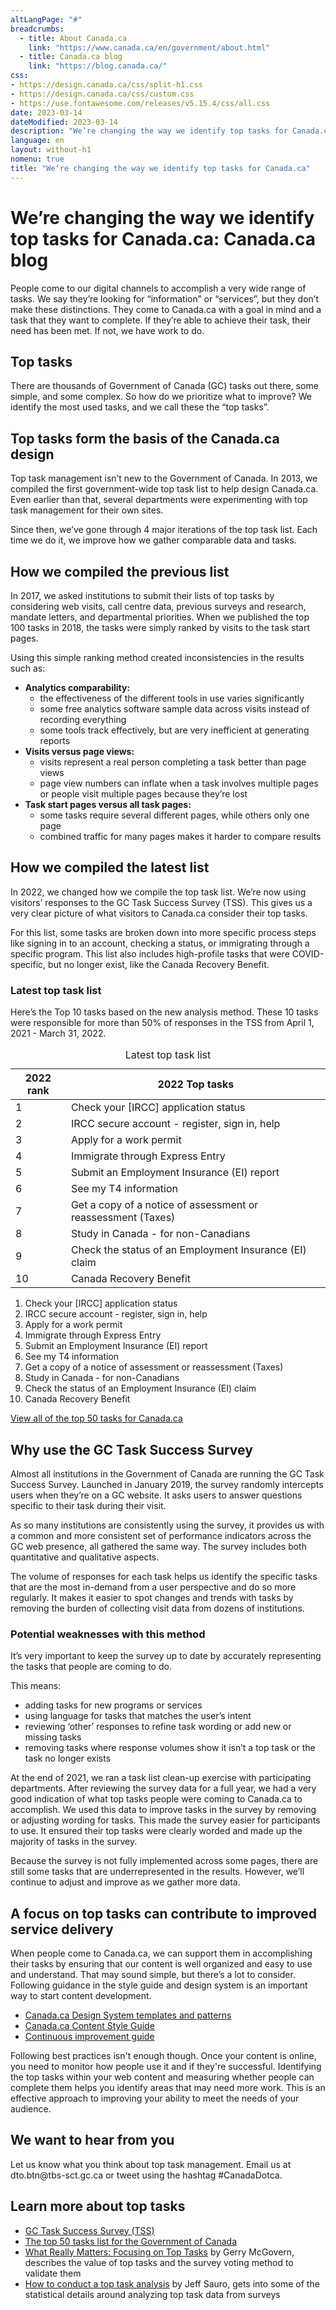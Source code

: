 ```yaml
---
altLangPage: "#"
breadcrumbs:
  - title: About Canada.ca
    link: "https://www.canada.ca/en/government/about.html"
  - title: Canada.ca blog
    link: "https://blog.canada.ca/"    
css:
- https://design.canada.ca/css/split-h1.css
- https://design.canada.ca/css/custom.css
- https://use.fontawesome.com/releases/v5.15.4/css/all.css
date: 2023-03-14
dateModified: 2023-03-14
description: "We’re changing the way we identify top tasks for Canada.ca"
language: en
layout: without-h1
nomenu: true
title: "We’re changing the way we identify top tasks for Canada.ca"
---
```

<h1 property="name" id="wb-cont" dir="ltr"><span class="stacked"><span>We’re changing the way we identify top tasks for Canada.ca</span>: <span>Canada.ca blog</span></span></h1>
<p>People come to our digital channels to accomplish a very wide range of tasks. We say they’re looking for “information” or “services”, but they don’t make these distinctions. They come to Canada.ca with a goal in mind and a task that they want to complete. If they’re able to achieve their task, their need has been met. If not, we have work to do.</p>
<h2>Top tasks</h2>
<p>There are thousands of Government of Canada (GC) tasks out there, some simple, and some complex. So how do we prioritize what to improve? We identify the most used tasks, and we call these the “top tasks”.</p>
<h2>Top tasks form the basis of the Canada.ca design</h2>
<p>Top task management isn’t new to the Government of Canada. In 2013, we compiled the first government-wide top task list to help design Canada.ca. Even earlier than that, several departments were experimenting with top task management for their own sites.</p>
<p>Since then, we’ve gone through 4 major iterations of the top task list. Each time we do it, we improve how we gather comparable data and tasks.</p>
<h2>How we compiled the previous list</h2>
<p>In 2017, we asked institutions to submit their lists of top tasks by considering web visits, call centre data, previous surveys and research, mandate letters, and departmental priorities.  When we published the top 100 tasks in 2018, the tasks were simply ranked by visits to the task start pages.</p>
<p>Using this simple ranking method created inconsistencies in the results such as:</p>
<ul>
  <li><strong>Analytics comparability:</strong>
    <ul>
      <li>the effectiveness of the different tools in use varies significantly</li>
      <li>some free analytics software sample data across visits instead of recording everything</li>
      <li>some tools track effectively, but are very inefficient at generating reports</li>
    </ul>
  </li>
  <li><strong>Visits versus page views:</strong>
    <ul>
      <li>visits represent a real person completing a task better than page views</li>
      <li>page view numbers can inflate when a task involves multiple pages or people visit multiple pages because they’re lost</li>
    </ul>
  </li>
  <li><strong>Task start pages versus all task pages:</strong>
    <ul>
      <li>some tasks require several different pages, while others only one page</li>
      <li>combined traffic for many pages makes it harder to compare results</li>
    </ul>
  </li>
</ul>
<h2>How we compiled the latest list</h2>
<p>In 2022, we changed how we compile the top task list. We’re now using visitors’ responses to the GC Task Success Survey (TSS).  This gives us a very clear picture of what visitors to Canada.ca consider their top tasks.</p>
<p>For this list, some tasks are broken down into more specific process steps like signing in to an account, checking a status, or immigrating through a specific program. This list also includes high-profile tasks that were COVID-specific, but no longer exist, like the Canada Recovery Benefit.</p>
<h3>Latest top task list</h3>
<p>Here’s the Top 10 tasks based on the new analysis method. These 10 tasks were responsible for more than 50% of responses in the TSS from April 1, 2021 - March 31, 2022.</p>
<table class="table">
  <caption class="wb-inv">
  Latest top task list
  </caption>
  <thead>
    <tr>
      <th class="col-md-3">2022 rank</th>
      <th class="col-md-9">2022 Top tasks</th>
    </tr>
  </thead>
  <tbody>
    <tr>
      <td>1</td>
      <td>Check your [IRCC] application status</td>
    </tr>
    <tr>
      <td>2</td>
      <td>IRCC secure account - register, sign in, help</td>
    </tr>
    <tr>
      <td>3</td>
      <td>Apply for a work permit</td>
    </tr>
    <tr>
      <td>4</td>
      <td>Immigrate through Express Entry</td>
    </tr>
    <tr>
      <td>5</td>
      <td>Submit an Employment Insurance (EI) report</td>
    </tr>
    <tr>
      <td>6</td>
      <td>See my T4 information</td>
    </tr>
    <tr>
      <td>7</td>
      <td>Get a copy of a notice of assessment or reassessment (Taxes)</td>
    </tr>
    <tr>
      <td>8</td>
      <td>Study in Canada - for non-Canadians</td>
    </tr>
    <tr>
      <td>9</td>
      <td>Check the status of an Employment Insurance (EI) claim</td>
    </tr>
    <tr>
      <td>10</td>
      <td>Canada Recovery Benefit</td>
    </tr>
  </tbody>
</table>
<ol>
  <li>Check your [IRCC] application status</li>
  <li>IRCC secure account - register, sign in, help</li>
  <li>Apply for a work permit</li>
  <li>Immigrate through Express Entry</li>
  <li>Submit an Employment Insurance (EI) report</li>
  <li>See my T4 information</li>
  <li>Get a copy of a notice of assessment or reassessment (Taxes)</li>
  <li>Study in Canada - for non-Canadians</li>
  <li>Check the status of an Employment Insurance (EI) claim</li>
  <li>Canada Recovery Benefit</li>
</ol>
<p><a href="https://www.canada.ca/en/government/about/top-tasks-for-canada-ca.html">View all of the top 50 tasks for Canada.ca</a></p>
<h2>Why use the GC Task Success Survey</h2>
<p>Almost all institutions in the Government of Canada are running the GC Task Success Survey. Launched in January 2019, the survey randomly intercepts users when they’re on a GC website. It asks users to answer questions specific to their task during their visit.</p>
<p>As so many institutions are consistently using the survey, it provides us with a common and more consistent set of performance indicators across the GC web presence, all gathered the same way. The survey includes both quantitative and qualitative aspects.</p>
<p>The volume of responses for each task helps us identify the specific tasks that are the most in-demand from a user perspective and do so more regularly.  It makes it easier to spot changes and trends with tasks by removing the burden of collecting visit data from dozens of institutions.</p>
<h3>Potential weaknesses with this method</h3>
<p>It’s very important to keep the survey up to date by accurately representing the tasks that people are coming to do.</p>
<p>This means:</p>
<ul>
  <li>adding tasks for new programs or services</li>
  <li>using language for tasks that matches the user’s intent</li>
  <li>reviewing ‘other’ responses to refine task wording or add new or missing tasks</li>
  <li>removing tasks where response volumes show it isn’t a top task or the task no longer exists</li>
</ul>
<p>At the end of 2021, we ran a task list clean-up exercise with participating departments. After reviewing the survey data for a full year, we had a very good indication of what top tasks people were coming to Canada.ca to accomplish. We used this data to improve tasks in the survey by removing or adjusting wording for tasks.  This made the survey easier for participants to use. It ensured their top tasks were clearly worded and made up the majority of tasks in the survey.</p>
<p>Because the survey is not fully implemented across some pages, there are still some tasks that are underrepresented in the results. However, we’ll continue to adjust and improve as we gather more data.</p>
<h2>A focus on top tasks can contribute to improved service delivery</h2>
<p>When people come to Canada.ca, we can support them in accomplishing their tasks by ensuring that our content is well organized and easy to use and understand. That may sound simple, but there’s a lot to consider. Following guidance in the style guide and design system is an important way to start content development.</p>
<ul>
  <li><a href="https://www.canada.ca/en/government/about/design-system/pattern-library.html">Canada.ca Design System templates and patterns</a></li>
  <li><a href="https://www.canada.ca/en/treasury-board-secretariat/services/government-communications/canada-content-style-guide.html">Canada.ca Content Style Guide</a></li>
  <li><a href="https://design.canada.ca/continuous-improvement.html">Continuous improvement guide</a></li>
</ul>
<p>Following best practices isn't enough though. Once your content is online, you need to monitor how people use it and if they're successful. Identifying the top tasks within your web content and measuring whether people can complete them helps you identify areas that may need more work. This is an effective approach to improving your ability to meet the needs of your audience.</p>
<h2>We want to hear from you</h2>
<p>Let us know what you think about top task management. Email us at dto.btn@tbs-sct.gc.ca or tweet using the hashtag #CanadaDotca.</p>
<h2>Learn more about top tasks</h2>
<ul>
  <li><a href="https://design.canada.ca/continuous-improvement/monitoring/GCTSS.html">GC Task Success Survey (TSS)</a></li>
  <li><a href="https://www.canada.ca/en/government/about/top-tasks-for-canada-ca.html">The top 50 tasks list for the Government of Canada</a></li>
  <li><a href="https://alistapart.com/article/what-really-matters-focusing-on-top-tasks">What Really Matters: Focusing on Top Tasks</a> by Gerry McGovern, describes the value of top tasks and the survey voting method to validate them</li>
  <li><a href="https://measuringu.com/top-tasks/">How to conduct a top task analysis</a> by Jeff Sauro, gets into some of the statistical details around analyzing top task data from surveys</li>
</ul>
